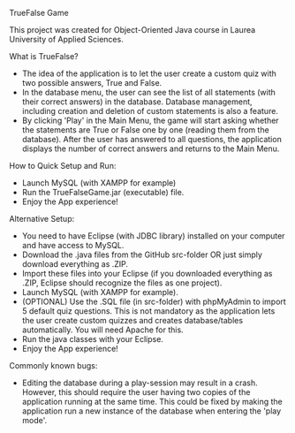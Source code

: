 TrueFalse Game

This project was created for Object-Oriented Java course in Laurea University of Applied Sciences.

What is TrueFalse?
- The idea of the application is to let the user create a custom quiz with two possible answers, True and False.
- In the database menu, the user can see the list of all statements (with their correct answers) in the database. Database management, including creation and deletion of custom statements is also a feature.
- By clicking 'Play' in the Main Menu, the game will start asking whether the statements are True or False one by one (reading them from the database). After the user has answered to all questions, the application displays the number of correct answers and returns to the Main Menu.

How to Quick Setup and Run:
- Launch MySQL (with XAMPP for example)
- Run the TrueFalseGame.jar (executable) file.
- Enjoy the App experience!

Alternative Setup:
- You need to have Eclipse (with JDBC library) installed on your computer and have access to MySQL.
- Download the .java files from the GitHub src-folder OR just simply download everything as .ZIP.
- Import these files into your Eclipse (if you downloaded everything as .ZIP, Eclipse should recognize the files as one project).
- Launch MySQL (with XAMPP for example).
- (OPTIONAL) Use the .SQL file (in src-folder) with phpMyAdmin to import 5 default quiz questions. This is not mandatory as the application lets the user create custom quizzes and creates database/tables automatically. You will need Apache for this.
- Run the java classes with your Eclipse.
- Enjoy the App experience!

Commonly known bugs:
- Editing the database during a play-session may result in a crash. However, this should require the user having two copies of the application running at the same time. This could be fixed by making the application run a new instance of the database when entering the 'play mode'.
